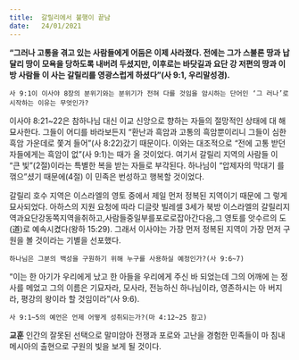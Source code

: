 ```yaml
---
title:  갈릴리에서 불행이 끝남
date:   24/01/2021
---
```


**“그러나 고통을 겪고 있는 사람들에게 어둠은 이제 사라졌다. 전에는 그가 스불론 땅과 납달리 땅이 모욕을 당하도록 내버려 두셨지만, 이후로는 바닷길과 요단 강 저편의 땅과 이방 사람들 이 사는 갈릴리를 영광스럽게 하셨다”(사 9:1, 우리말성경).**

`사 9:1이 이사야 8장의 분위기와는 분위기가 전혀 다를 것임을 암시하는 단어인 ‘그 러나’로 시작하는 이유는 무엇인가?`

이사야 8:21~22은 참하나님 대신 이교 신앙으로 향하는 자들의 절망적인 상태에 대 해 묘사한다. 그들이 어디를 바라보든지 “환난과 흑암과 고통의 흑암뿐이리니 그들이 심한 흑암 가운데로 쫓겨 들어”(사 8:22)갔기 때문이다. 이와는 대조적으로 “전에 고통 받던 자들에게는 흑암이 없”(사 9:1)는 때가 올 것이었다. 여기서 갈릴리 지역의 사람들 이 “큰 빛”(2절)이라는 특별한 복을 받는 자들로 부각된다. 하나님이 “압제자의 막대기 를 꺾으”셨기 때문에(4절) 이 민족은 번성하고 행복할 것이었다.

갈릴리 호수 지역은 이스라엘의 영토 중에서 제일 먼저 정복된 지역이기 때문에 그 렇게 묘사되었다. 아하스의 지원 요청에 따라 디글랏 빌레셀 3세가 북방 이스라엘의 갈릴리지역과요단강동쪽지역을취하고,사람들중일부를포로로잡아간다음,그 영토를 앗수르의 도(道)로 예속시켰다(왕하 15:29). 그래서 이사야는 가장 먼저 정복된 지역이 가장 먼저 구원을 볼 것이라는 기별을 선포했다.

`하나님은 그분의 백성을 구원하기 위해 누구를 사용하실 예정인가?(사 9:6~7)`

“이는 한 아기가 우리에게 났고 한 아들을 우리에게 주신 바 되었는데 그의 어깨에 는 정사를 메었고 그의 이름은 기묘자라, 모사라, 전능하신 하나님이라, 영존하시는 아 버지라, 평강의 왕이라 할 것임이라”(사 9:6).

`사 9:1~5의 예언은 언제 어떻게 성취되는가?(마 4:12~25 참고)`

**교훈** 인간의 잘못된 선택으로 말미암아 전쟁과 포로와 고난을 경험한 민족들이 마 침내 메시아의 출현으로 구원의 빛을 보게 될 것이다.